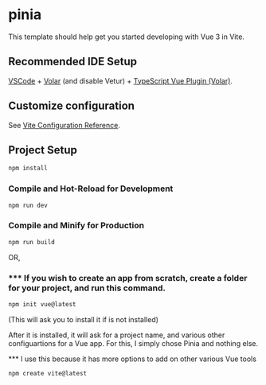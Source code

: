 # pinia

This template should help get you started developing with Vue 3 in Vite.

## Recommended IDE Setup

[VSCode](https://code.visualstudio.com/) + [Volar](https://marketplace.visualstudio.com/items?itemName=johnsoncodehk.volar) (and disable Vetur) + [TypeScript Vue Plugin (Volar)](https://marketplace.visualstudio.com/items?itemName=johnsoncodehk.vscode-typescript-vue-plugin).

## Customize configuration

See [Vite Configuration Reference](https://vitejs.dev/config/).

## Project Setup

```sh
npm install
```

### Compile and Hot-Reload for Development

```sh
npm run dev
```

### Compile and Minify for Production

```sh
npm run build
```

OR,

### *** If you wish to create an app from scratch, create a folder for your project, and run this command.

```sh
npm init vue@latest
```

(This will ask you to install it if is not installed)

After it is installed, it will ask for a project name, and various other configuartions for a Vue app. For this, I simply chose Pinia and nothing else.

*** I use this because it has more options to add on other various Vue tools 
```sh
npm create vite@latest
```